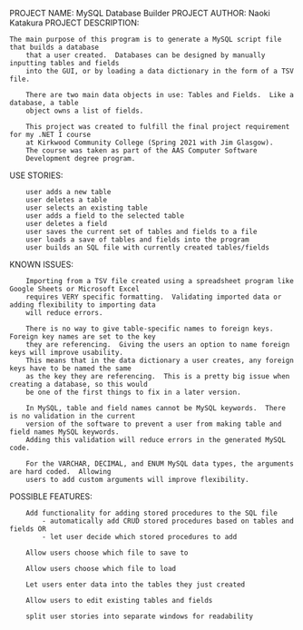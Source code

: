 PROJECT NAME:       MySQL Database Builder
PROJECT AUTHOR:     Naoki Katakura
PROJECT DESCRIPTION:

	The main purpose of this program is to generate a MySQL script file that builds a database
        that a user created.  Databases can be designed by manually inputting tables and fields
        into the GUI, or by loading a data dictionary in the form of a TSV file.

        There are two main data objects in use: Tables and Fields.  Like a database, a table
        object owns a list of fields.

        This project was created to fulfill the final project requirement for my .NET I course
        at Kirkwood Community College (Spring 2021 with Jim Glasgow).
        The course was taken as part of the AAS Computer Software
        Development degree program.
	
USE STORIES:

        user adds a new table
        user deletes a table
        user selects an existing table
        user adds a field to the selected table
        user deletes a field
        user saves the current set of tables and fields to a file
        user loads a save of tables and fields into the program
        user builds an SQL file with currently created tables/fields


KNOWN ISSUES:

        Importing from a TSV file created using a spreadsheet program like Google Sheets or Microsoft Excel
        requires VERY specific formatting.  Validating imported data or adding flexibility to importing data
        will reduce errors.

        There is no way to give table-specific names to foreign keys. Foreign key names are set to the key
        they are referencing.  Giving the users an option to name foreign keys will improve usability.
        This means that in the data dictionary a user creates, any foreign keys have to be named the same
        as the key they are referencing.  This is a pretty big issue when creating a database, so this would
        be one of the first things to fix in a later version.

        In MySQL, table and field names cannot be MySQL keywords.  There is no validation in the current
        version of the software to prevent a user from making table and field names MySQL keywords.
        Adding this validation will reduce errors in the generated MySQL code.

        For the VARCHAR, DECIMAL, and ENUM MySQL data types, the arguments are hard coded.  Allowing
        users to add custom arguments will improve flexibility.

POSSIBLE FEATURES:

	    Add functionality for adding stored procedures to the SQL file
		    - automatically add CRUD stored procedures based on tables and fields OR
		    - let user decide which stored procedures to add

	    Allow users choose which file to save to

	    Allow users choose which file to load

	    Let users enter data into the tables they just created

        Allow users to edit existing tables and fields

        split user stories into separate windows for readability
